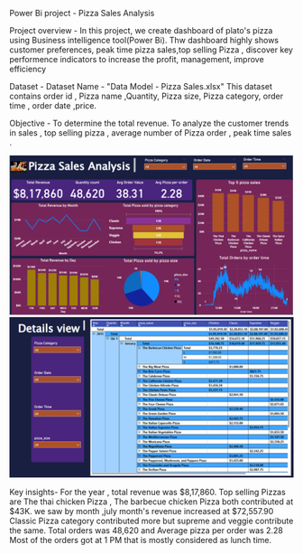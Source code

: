 Power Bi project - Pizza Sales Analysis

Project overview - 
  In this project, we create dashboard of plato's pizza using Business intelligence tool(Power Bi). Thw dashboard highly shows customer preferences, peak time pizza sales,top selling Pizza , discover key performence indicators to increase the profit, management, improve efficiency

  Dataset - 
   Dataset Name - "Data Model - Pizza Sales.xlsx" 
  This dataset contains order id , Pizza name ,Quantity, Pizza size, Pizza category, order time , order date ,price.

  Objective -
   To determine the total revenue. To analyze the customer trends in sales , top selling pizza , average number of Pizza order , peak time sales . 


   ![image alt](https://github.com/Sakshi166s/Pizza-sales-dashboard/blob/904a99ff2e45c0449a8a846019e5bbab5e8c5ccf/Dashboard.png)
   ![image alt](https://github.com/Sakshi166s/Pizza-sales-dashboard/blob/82ea9830d8dfaffe61787164ac25f89869261c0e/Details%20view.png)

   Key insights-
     For the year , total revenue was $8,17,860.
     Top selling Pizzas are The thai chicken Pizza , The barbecue chicken Pizza both contributed at $43K.
     we saw by month ,july month's revenue increased at $72,557.90
     Classic Pizza category contributed more but supreme and veggie contribute the same.
     Total orders was 48,620 and Average pizza per order was 2.28
     Most of the orders got at 1 PM that is mostly considered as lunch time.
     
  
